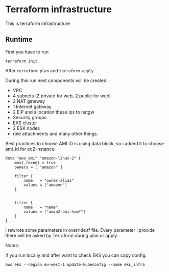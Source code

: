 # Terraform infrastructure
This is terraform infrastructure 

## Runtime

First you have to run 
```
terraform init
```

After ```terraform plan``` and ```terraform apply```

During this run next components will be created:

* VPC
* 4 subnets (2 private for web, 2 public for web)
* 2 NAT gateway
* 1 Internet gateway
* 2 EiP and allocation these ips to natgw
* Security groups 
* EKS cluster
* 2 ESK nodes
* role attachments and many other things.


Best practices to choose AMI ID is using data block, so i added it to choose ami_id for ec2 instance:

```
data "aws_ami" "amazon-linux-2" {
    most_recent = true
    owners = [ "amazon" ]

    filter {
        name   = "owner-alias"
        values = ["amazon"]
    }


    filter {
        name   = "name"
        values = ["amzn2-ami-hvm*"]
    }
}
```

I rewrote some parameters in override.tf file. Every parameter i provide there will be asked by Terraform during plan or apply.


Notes:

If you run locally and after want to check EKS you can copy config:
```buildoutcfg
aws eks --region eu-west-1 update-kubeconfig --name eks_infra
```

